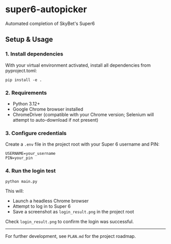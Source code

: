 # super6-autopicker

Automated completion of SkyBet's Super6

## Setup & Usage

### 1. Install dependencies

With your virtual environment activated, install all dependencies from pyproject.toml:

```
pip install -e .
```

### 2. Requirements
- Python 3.12+
- Google Chrome browser installed
- ChromeDriver (compatible with your Chrome version; Selenium will attempt to auto-download if not present)

### 3. Configure credentials
Create a `.env` file in the project root with your Super 6 username and PIN:

```
USERNAME=your_username
PIN=your_pin
```

### 4. Run the login test

```
python main.py
```

This will:
- Launch a headless Chrome browser
- Attempt to log in to Super 6
- Save a screenshot as `login_result.png` in the project root

Check `login_result.png` to confirm the login was successful.

---

For further development, see `PLAN.md` for the project roadmap.
